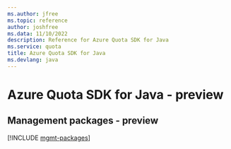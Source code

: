 ```yaml
---
ms.author: jfree
ms.topic: reference
author: joshfree
ms.data: 11/10/2022
description: Reference for Azure Quota SDK for Java
ms.service: quota
title: Azure Quota SDK for Java
ms.devlang: java
---
```

# Azure Quota SDK for Java - preview

## Management packages - preview
[!INCLUDE [mgmt-packages](quota-mgmt-index.md)]